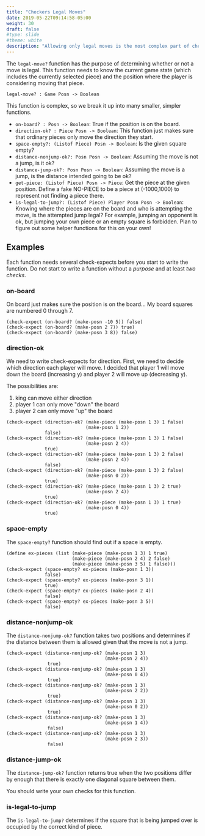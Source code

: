 ```yaml
---
title: "Checkers Legal Moves"
date: 2019-05-22T09:14:58-05:00
weight: 30
draft: false
#type: slide
#theme: white
description: "Allowing only legal moves is the most complex part of checkers."
---
```


The `legal-move?` function has the purpose of determining whether or
not a move is legal. This function needs to know the current game
state (which includes the currently selected piece) and the position
where the player is considering moving that piece.

    legal-move? : Game Posn -> Boolean
    
This function is complex, so we break it up into many smaller, simpler
functions. 

* `on-board? : Posn -> Boolean`: True if the position is on the
  board.
* `direction-ok? : Piece Posn -> Boolean`: This function just makes
  sure that ordinary pieces only move the direction they start.
* `space-empty?: (Listof Piece) Posn -> Boolean`: Is the given square
  empty? 
* `distance-nonjump-ok?: Posn Posn -> Boolean`: Assuming the move is
  not a jump, is it ok?
* `distance-jump-ok?: Posn Posn -> Boolean`: Assuming the move is a
  jump, is the distance intended going to be ok?
* `get-piece: (Listof Piece) Posn -> Piece`: Get the piece at the
  given position. Define a fake NO-PIECE to be a piece at (-1000,1000)
  to represent not finding a piece there. 
* `is-legal-to-jump?: (Listof Piece) Player Posn Posn -> Boolean`:
  Knowing where the pieces are on the board and who is attempting the
  move, is the attempted jump legal? For example, jumping an opponent
  is ok, but jumping your own piece or an empty square is
  forbidden. Plan to figure out some helper functions for this on your own!

## Examples

Each function needs several check-expects before you start to write
the function. Do not start to write a function without a _purpose_ and
at least _two checks_.

### on-board

On board just makes sure the position is on the board... My board
squares are numbered 0 through 7.

```racket
(check-expect (on-board? (make-posn -10 5)) false)
(check-expect (on-board? (make-posn 2 7)) true)
(check-expect (on-board? (make-posn 3 8)) false)
```

### direction-ok

We need to write check-expects for direction. First, we need to decide
which direction each player will move. I decided that player 1 will
move down the board (increasing y) and player 2 will move up
(decreasing y).

The possibilities are:

1. king can move either direction
2. player 1 can only move "down" the board
2. player 2 can only move "up" the board

```racket
(check-expect (direction-ok? (make-piece (make-posn 1 3) 1 false)
                             (make-posn 1 2))
              false)
(check-expect (direction-ok? (make-piece (make-posn 1 3) 1 false)
                             (make-posn 2 4))
              true)
(check-expect (direction-ok? (make-piece (make-posn 1 3) 2 false)
                             (make-posn 2 4))
              false)
(check-expect (direction-ok? (make-piece (make-posn 1 3) 2 false)
                             (make-posn 0 2))
              true)
(check-expect (direction-ok? (make-piece (make-posn 1 3) 2 true)
                             (make-posn 2 4))
              true)
(check-expect (direction-ok? (make-piece (make-posn 1 3) 1 true)
                             (make-posn 0 4))
              true)
```

### space-empty

The `space-empty?` function should find out if a space is empty.

```racket
(define ex-pieces (list (make-piece (make-posn 1 3) 1 true)
                        (make-piece (make-posn 2 4) 2 false)
                        (make-piece (make-posn 3 5) 1 false)))
(check-expect (space-empty? ex-pieces (make-posn 1 3))
              false)
(check-expect (space-empty? ex-pieces (make-posn 3 1))
              true)
(check-expect (space-empty? ex-pieces (make-posn 2 4))
              false)
(check-expect (space-empty? ex-pieces (make-posn 3 5))
              false)
```

### distance-nonjump-ok

The `distance-nonjump-ok?` function takes two positions and determines
if the distance between them is allowed given that the move is not a
jump.

```racket
(check-expect (distance-nonjump-ok? (make-posn 1 3) 
                                    (make-posn 2 4))
               true)
(check-expect (distance-nonjump-ok? (make-posn 1 3) 
                                    (make-posn 0 4)) 
               true)
(check-expect (distance-nonjump-ok? (make-posn 1 3) 
                                    (make-posn 2 2))
               true)
(check-expect (distance-nonjump-ok? (make-posn 1 3) 
                                    (make-posn 0 2))
               true)
(check-expect (distance-nonjump-ok? (make-posn 1 3)
                                    (make-posn 1 4))
               false)
(check-expect (distance-nonjump-ok? (make-posn 1 3) 
                                    (make-posn 2 3))
               false)
```

### distance-jump-ok

The `distance-jump-ok?` function returns true when the two positions
differ by enough that there is exactly one diagonal square between
them.

You should write your own checks for this function.

### is-legal-to-jump

The `is-legal-to-jump?` determines if the square that is being jumped
over is occupied by the correct kind of piece.

